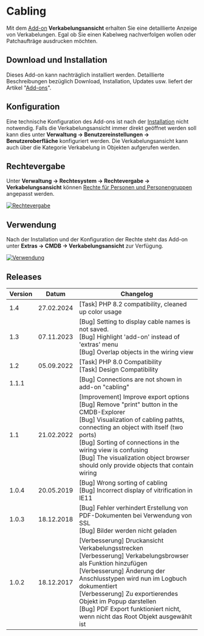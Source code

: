 # Cabling

Mit dem [Add-on](../i-doit-pro-add-ons/index.md) **Verkabelungsansicht** erhalten Sie eine detaillierte Anzeige von Verkabelungen. Egal ob Sie einen Kabelweg nachverfolgen wollen oder Patchaufträge ausdrucken möchten.

Download und Installation
-------------------------

Dieses Add-on kann nachträglich installiert werden. Detaillierte Beschreibungen bezüglich Download, Installation, Updates usw. liefert der Artikel "[Add-ons](../i-doit-pro-add-ons/index.md)".

Konfiguration
-------------

Eine technische Konfiguration des Add-ons ist nach der [Installation](../i-doit-pro-add-ons/index.md) nicht notwendig.
Falls die Verkabelungsansicht immer direkt geöffnet werden soll kann dies unter **Verwaltung → Benutzereinstellungen → Benutzeroberfläche** konfiguriert werden.
Die Verkabelungsansicht kann auch über die Kategorie Verkabelung in Objekten aufgerufen werden.

Rechtevergabe
-------------

Unter **Verwaltung → Rechtesystem → Rechtevergabe → Verkabelungsansicht** können [Rechte für Personen und Personengruppen](../effizientes-dokumentieren/rechteverwaltung/index.md) angepasst werden.

[![Rechtevergabe](../assets/images/de/i-doit-pro-add-ons/cabling/1-cab.png)](../assets/images/de/i-doit-pro-add-ons/cabling/1-cab.png)

Verwendung
----------

Nach der Installation und der Konfiguration der Rechte steht das Add-on unter **Extras → CMDB → Verkabelungsansicht** zur Verfügung.

[![Verwendung](../assets/images/de/i-doit-pro-add-ons/cabling/2-cab.png)](../assets/images/de/i-doit-pro-add-ons/cabling/2-cab.png)

Releases
--------

| Version | Datum | Changelog |
| --- | --- | --- |
| 1.4 | 27.02.2024 | [Task] PHP 8.2 compatibility, cleaned up color usage |
| 1.3 | 07.11.2023 | [Bug]  Setting to display cable names is not saved.<br>[Bug]  Highlight 'add-on' instead of 'extras' menu<br>[Bug] Overlap objects in the wiring view |
| 1.2 | 05.09.2022 | [Task] PHP 8.0 Compatibility  <br> [Task] Design Compatibility |
| 1.1.1 |     | [Bug] Connections are not shown in add-on "cabling" |
| 1.1 | 21.02.2022 | [Improvement] Improve export options <br> [Bug] Remove "print" button in the CMDB-Explorer <br> [Bug] Visualization of cabling pathts, connecting an object with itself (two ports)  <br> [Bug] Sorting of connections in the wiring view is confusing  <br> [Bug] The visualization object browser should only provide objects that contain wiring |
| 1.0.4 | 20.05.2019 | [Bug] Wrong sorting of cabling <br> [Bug] Incorrect display of vitrification in IE11 |
| 1.0.3 | 18.12.2018 | [Bug] Fehler verhindert Erstellung von PDF-Dokumenten bei Verwendung von SSL <br> [Bug] Bilder werden nicht geladen |
| 1.0.2 | 18.12.2017 | [Verbesserung] Druckansicht Verkabelungsstrecken <br> [Verbesserung] Verkabelungsbrowser als Funktion hinzufügen <br> [Verbesserung] Änderung der Anschlusstypen wird nun im Logbuch dokumentiert <br> [Verbesserung] Zu exportierendes Objekt im Popup darstellen <br> [Bug] PDF Export funktioniert nicht, wenn nicht das Root Objekt ausgewählt ist |
